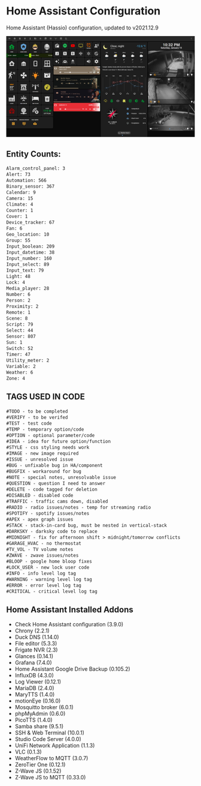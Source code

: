 # Home Assistant Configuration

Home Assistant (Hassio) configuration, updated to v2021.12.9

![Home](https://github.com/jazzyisj/home-assistant-config/blob/master/www/screenshots/browser_home_v2.png)

## Entity Counts:

    Alarm_control_panel: 3
    Alert: 73
    Automation: 566
    Binary_sensor: 367
    Calendar: 9
    Camera: 15
    Climate: 4
    Counter: 1
    Cover: 1
    Device_tracker: 67
    Fan: 6
    Geo_location: 10
    Group: 55
    Input_boolean: 209
    Input_datetime: 38
    Input_number: 160
    Input_select: 89
    Input_text: 79
    Light: 48
    Lock: 4
    Media_player: 28
    Number: 6
    Person: 2
    Proximity: 2
    Remote: 1
    Scene: 8
    Script: 79
    Select: 44
    Sensor: 807
    Sun: 1
    Switch: 52
    Timer: 47
    Utility_meter: 2
    Variable: 2
    Weather: 6
    Zone: 4

## TAGS USED IN CODE

    #TODO - to be completed
    #VERIFY - to be verifed
    #TEST - test code
    #TEMP - temporary option/code
    #OPTION - optional parameter/code
    #IDEA - idea for future option/function
    #STYLE - css styling needs work
    #IMAGE - new image required
    #ISSUE - unresolved issue
    #BUG - unfixable bug in HA/component
    #BUGFIX - workaround for bug
    #NOTE - special notes, unresolvable issue
    #QUESTION - question I need to answer
    #DELETE - code tagged for deletion
    #DISABLED - disabled code
    #TRAFFIC - traffic cams down, disabled
    #RADIO - radio issues/notes - temp for streaming radio
    #SPOTIFY - spotify issues/notes
    #APEX - apex graph issues
    #STACK - stack-in-card bug, must be nested in vertical-stack
    #DARKSKY - darksky code to replace
    #MIDNIGHT - fix for afternoon shift > midnight/tomorrow conflicts
    #GARAGE_HVAC - no thermostat
    #TV_VOL - TV volume notes
    #ZWAVE - zwave issues/notes
    #BLOOP - google home bloop fixes
    #LOCK_USER - new lock user code
    #INFO - info level log tag
    #WARNING - warning level log tag
    #ERROR - error level log tag
    #CRITICAL - critical level log tag

## Home Assistant Installed Addons

- Check Home Assistant configuration (3.9.0)
- Chrony (2.2.1)
- Duck DNS (1.14.0)
- File editor (5.3.3)
- Frigate NVR (2.3)
- Glances (0.14.1)
- Grafana (7.4.0)
- Home Assistant Google Drive Backup (0.105.2)
- InfluxDB (4.3.0)
- Log Viewer (0.12.1)
- MariaDB (2.4.0)
- MaryTTS (1.4.0)
- motionEye (0.16.0)
- Mosquitto broker (6.0.1)
- phpMyAdmin (0.6.0)
- PicoTTS (1.4.0)
- Samba share (9.5.1)
- SSH & Web Terminal (10.0.1)
- Studio Code Server (4.0.0)
- UniFi Network Application (1.1.3)
- VLC (0.1.3)
- WeatherFlow to MQTT (3.0.7)
- ZeroTier One (0.12.1)
- Z-Wave JS (0.1.52)
- Z-Wave JS to MQTT (0.33.0)

